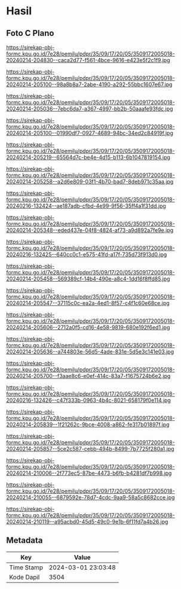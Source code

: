 # Hasil

## Foto C Plano

https://sirekap-obj-formc.kpu.go.id/7e28/pemilu/pdpr/35/09/17/20/05/3509172005018-20240214-204830--caca2d77-f561-4bce-9616-e423e5f2c1f9.jpg

https://sirekap-obj-formc.kpu.go.id/7e28/pemilu/pdpr/35/09/17/20/05/3509172005018-20240214-205100--98a8b8a7-2abe-4190-a292-55bbc1607e67.jpg

https://sirekap-obj-formc.kpu.go.id/7e28/pemilu/pdpr/35/09/17/20/05/3509172005018-20240214-205036--7ebc6da7-a367-4997-bb2b-50aaafe93fdc.jpg

https://sirekap-obj-formc.kpu.go.id/7e28/pemilu/pdpr/35/09/17/20/05/3509172005018-20240214-205100--01990df7-0927-4689-94bc-34ed2c84919f.jpg

https://sirekap-obj-formc.kpu.go.id/7e28/pemilu/pdpr/35/09/17/20/05/3509172005018-20240214-205219--65564d7c-be4e-4d15-b113-6b1047819154.jpg

https://sirekap-obj-formc.kpu.go.id/7e28/pemilu/pdpr/35/09/17/20/05/3509172005018-20240214-205258--a2d6e809-03f1-4b70-bad7-8deb971c35aa.jpg

https://sirekap-obj-formc.kpu.go.id/7e28/pemilu/pdpr/35/09/17/20/05/3509172005018-20240216-132424--ae187adb-cfbd-4e99-9f56-35ff4a1f31dd.jpg

https://sirekap-obj-formc.kpu.go.id/7e28/pemilu/pdpr/35/09/17/20/05/3509172005018-20240214-205348--eded437e-04f8-4824-af73-a9d892a7fe9e.jpg

https://sirekap-obj-formc.kpu.go.id/7e28/pemilu/pdpr/35/09/17/20/05/3509172005018-20240216-132425--640cc0c1-e575-41fd-a17f-735d73f913d0.jpg

https://sirekap-obj-formc.kpu.go.id/7e28/pemilu/pdpr/35/09/17/20/05/3509172005018-20240214-205458--569389cf-14b4-490e-a8c4-1dd16f8ffd85.jpg

https://sirekap-obj-formc.kpu.go.id/7e28/pemilu/pdpr/35/09/17/20/05/3509172005018-20240214-205547--37115c0c-ea2a-4ed1-8f57-c4f1c60e68ce.jpg

https://sirekap-obj-formc.kpu.go.id/7e28/pemilu/pdpr/35/09/17/20/05/3509172005018-20240214-205606--2712a0f5-cd16-4e58-9819-680e192f6ed1.jpg

https://sirekap-obj-formc.kpu.go.id/7e28/pemilu/pdpr/35/09/17/20/05/3509172005018-20240214-205636--a744803e-56d5-4ade-831e-5d5e3c141e03.jpg

https://sirekap-obj-formc.kpu.go.id/7e28/pemilu/pdpr/35/09/17/20/05/3509172005018-20240214-205700--f3aae8c6-e0ef-414c-83a7-f1675724b6e2.jpg

https://sirekap-obj-formc.kpu.go.id/7e28/pemilu/pdpr/35/09/17/20/05/3509172005018-20240216-132426--c47f333b-0963-4b4c-8021-658179f0e114.jpg

https://sirekap-obj-formc.kpu.go.id/7e28/pemilu/pdpr/35/09/17/20/05/3509172005018-20240214-205839--1f21262c-9bce-4008-a862-fe317b01897f.jpg

https://sirekap-obj-formc.kpu.go.id/7e28/pemilu/pdpr/35/09/17/20/05/3509172005018-20240214-205857--5ce2c587-cebb-494b-8499-7b7725f280a1.jpg

https://sirekap-obj-formc.kpu.go.id/7e28/pemilu/pdpr/35/09/17/20/05/3509172005018-20240214-210006--2f773ec5-87be-4473-b6fb-b4281df7b998.jpg

https://sirekap-obj-formc.kpu.go.id/7e28/pemilu/pdpr/35/09/17/20/05/3509172005018-20240214-210055--6879592e-78d7-4cdc-9aa9-58a5c8682cce.jpg

https://sirekap-obj-formc.kpu.go.id/7e28/pemilu/pdpr/35/09/17/20/05/3509172005018-20240214-210119--a95acbd0-45d5-49c0-9e1b-6f11fd7a4b26.jpg


## Metadata

| Key        | Value               |
| ---------- | ------------------- |
| Time Stamp | 2024-03-01 23:03:48 |
| Kode Dapil | 3504                |



